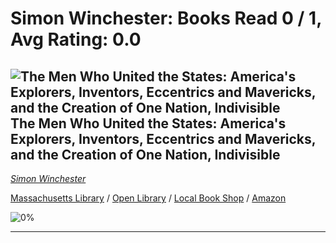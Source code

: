 # Simon Winchester:  Books Read 0 / 1, Avg Rating: 0.0 

## ![The Men Who United the States: America's Explorers, Inventors, Eccentrics and Mavericks, and the Creation of One Nation, Indivisible](https://covers.openlibrary.org/b/isbn/978-0062079602-M.jpg) The Men Who United the States: America's Explorers, Inventors, Eccentrics and Mavericks, and the Creation of One Nation, Indivisible
*[Simon Winchester](../authors/SimonWinchester)*

[Massachusetts Library](https://library.minlib.net/search/i=978-0062079602) / [Open Library](https://openlibrary.org/isbn/978-0062079602) / [Local Book Shop](https://bookshop.org/book/978-0062079602) / [Amazon](https://smile.amazon.com/dp/0062079603)

![0%](https://progress-bar.dev/0) 



---
